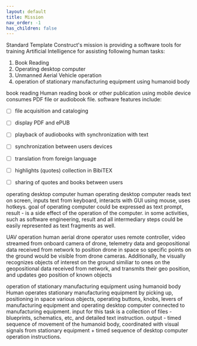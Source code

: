 ```yaml
---
layout: default
title: Mission
nav_order: -1
has_children: false
---
```



Standard Template Construct's mission is providing a software tools for training Artificial Intelligence for assisting following human tasks:
1. Book Reading
2. Operating desktop computer
3. Unmanned Aerial Vehicle operation 
4. operation of stationary manufacturing equipment using humanoid body

book reading
Human reading book or other publication using mobile device consumes PDF file or audiobook file. 
software features include:

- [ ] file acquisition and cataloging
- [ ] display PDF and ePUB
- [ ] playback of audiobooks with synchronization with text
- [ ] synchronization between users devices
- [ ] translation from foreign language 
- [ ] highlights (quotes) collection in BibiTEX
- [ ] sharing of quotes and books between users


operating desktop computer
human operating desktop computer reads text on screen, inputs text from keyboard, interacts with GUI using mouse, uses hotkeys. goal of operating computer could be expressed as text prompt, result - is a side effect of the operation of the computer. in some activities, such as software engineering, result and all intermediary steps could be easily represented as text fragments as well.

UAV operation
human aerial drone operator uses remote controller, video streamed from onboard camera of drone, telemetry data and geopositional data received from network to position drone in space so specific points on the ground would be visible from drone cameras. Additionally, he visually recognizes objects of interest on the ground similiar to ones on the geopositional data received from network, and transmits their geo position, and updates geo position of known objects 

operation of stationary manufacturing equipment using humanoid body
Human operates stationary manufacturing equipment by picking up, positioning in space various objects, operating buttons, knobs, levers of manufacturing equipment and operating desktop computer connected to manufacturing equipment. 
input for this task is a collection of files - blueprints, schematics, etc, and detailed text instruction. output - timed sequence of movement of the humanoid body, coordinated with visual signals from stationary equipment + timed sequence of desktop computer operation instructions.
